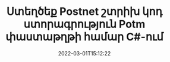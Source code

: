 ---
############################# Static ############################
layout: "auto-gen-signature"
date: 2022-03-01T15:12:22
draft: false
operation: Sign
signaturetype: Barcode
codetype: Postnet
fileformat: Potm
productName: .NET
lang: hy
productCode: net
otherformats: pdf doc docx docm dot dotm dotx odt ott rtf xls xlsx xlsm xlsb csv ods ots xltx xltm ppt pptx pps ppsx odp otp potx potm pptm ppsm png jpg bmp gif tiff svg webp wmf
breadcrumb: Put  Barcode signature on Potm for C#

############################# Head ############################
head_title: "eSign Potm փաստաթուղթը Postnet շտրիխ կոդով C#-ում"
head_description: "Ստեղծեք Postnet շտրիխ կոդի ստորագրություն և դրեք այն Potm փաստաթղթում .NET-ով` օգտագործելով մի քանի տող կոդ: Օգտագործեք GroupDocs Document Signature API-ը՝ տարբեր ֆայլերի ձևաչափեր ստորագրելու համար:"

############################# Header ############################
title: "Ստեղծեք Postnet շտրիխ կոդ ստորագրություն Potm փաստաթղթի համար C#-ում"
description: "Ստորագրեք ձեր Potm բիզնես փաստաթղթերը Postnet շտրիխ կոդով: Ստեղծեք շտրիխ կոդ ստորագրություն արագ և հեշտությամբ մի քանի տող կոդի միջոցով՝ ստորագրման տարբերակները կարգավորելու համար:"
bg_image: "https://cms.admin.containerize.com/templates/aspose/App_Themes/V3/images/bg/header1.png"
bg_overlay: false
button:
    enable: true

############################# SubMenu ############################
submenu:
    enable: true

    left:
        img_alt: "GroupDocs.Signature for .NET"
        image: "https://cms.admin.containerize.com/templates/groupdocs/images/product-logos/90x90-noborder/groupdocs-signature-net.png"
        product: "GroupDocs.Signature"
        platform: ".NET"



############################# About ############################
about:
    enable: true
    title: "GroupDocs.Signature for .NET շտրիխ ստորագրությունների API-ի մասին:"
    content: |
        [GroupDocs.Signature for .NET](https://products.groupdocs.com/signature/net/) արագ և հեշտ API է՝ թվային փաստաթղթերի էլեկտրոնային ստորագրումը կառավարելու համար՝ օգտագործելով շտրիխ կոդերի տեսակները, ինչպիսիք են UPCA, UPCE, EAN13, EAN14, Code39, Code39Extended, Code128, Codabar, Postnet, ISBN: , ITF14 և շատ ուրիշներ: Հաճախորդները կարող են հեշտությամբ ստեղծել շտրիխ կոդեր, որոնք տրամադրում են պահանջվող տեքստը և տեղադրել դրանք PDF-ի, Microsoft Office Words փաստաթղթերի, Microsoft Office Excel աշխատանքային գրքույկների, MS PowerPoint ներկայացումների, Adobe Photoshop ֆայլերի և պատկերի տարբեր ձևաչափերի վրա: Փաստաթղթերում տեղադրված շտրիխ կոդերը կարող են թարմացվել, որոնվել, ստուգվել, ջնջվել կամ նախադիտվել: Ավելին, շտրիխ կոդերի հարմարեցումն ապահովված է:
    

############################# Steps ############################
steps:
    enable: true
    title_left: "Potm-ը Barcode-ով C#-ով ստորագրելու քայլեր"
    content_left: |
        [GroupDocs.Signature for .NET](https://products.groupdocs.com/signature/net/) հնարավորություն է տալիս արագ և հեշտությամբ ստորագրել Potm փաստաթղթերը Barcode ստորագրություններով:
        
        * Ստեղծեք Signature դասի օրինակ, որը տրամադրում է Potm ֆայլ, որը պետք է ստորագրվի որպես ճանապարհ կամ հիշողության հոսք
        * Տեղադրեք SignOptions դասը և սահմանեք բոլոր պահանջվող տվյալները:
        * Հրավիրեք Signature.Sign() մեթոդը՝ փոխանցելով ելքային Potm ֆայլը կամ հիշողության հոսքը

    title_right: " Համակարգի պահանջները"
    content_right: |
        GroupDocs.Signature for .NET-ն աջակցվում է բոլոր հիմնական հարթակներում և օպերացիոն համակարգերում: Նախքան ստորև նշված կոդը գործարկելը, խնդրում ենք համոզվել, որ ձեր համակարգում տեղադրված են հետևյալ նախադրյալները.

        * Օպերացիոն համակարգեր՝ Microsoft Windows, Linux, MacOS
        * Մշակման միջավայրեր՝ Microsoft Visual Studio, Xamarin, MonoDevelop
        * Frameworks: .NET Framework, .NET Standard, .NET Core, Mono
        * Ստացեք վերջին GroupDocs.Signature for .NET-ը [Nuget]-ից (https://www.nuget.org/packages/groupdocs.signature)
         
    code: |
        ```csharp    
        
        // Set up input Potm file
        string filePath = "input.potm";
        // Set up output file
        string outputFilePath = "output.potm";

        // Instantiate Signature for input file
        using (var signature = new GroupDocs.Signature.Signature(filePath))
        {
                // create barcode option with predefined barcode text
                var options = new BarcodeSignOptions("BC12345678")
                {
                    // setup Barcode encoding type
                    EncodeType = BarcodeTypes.Postnet,

                    // set signature position
                    Left = 50,
                    Top = 50,
                    Width = 200,
                    Height = 50                                        
                };
                
                // sign Potm document
                SignResult result = signature.Sign(outputFilePath, options);
        }

        ```

############################# Demos ############################
demos:
    enable: true
    title: "Potm փաստաթղթերի ստորագրում Barcode Live Demo-ով"
    content: |
       Ստորագրեք Potm ֆայլը տարբեր ստորագրություններով հենց հիմա՝ այցելելով [GroupDocs.Signature App](https://products.groupdocs.app/signature/family) կայքը: Անվճար առցանց ցուցադրություն սպասում է ձեզ:

        
############################# About Formats ############################
about_formats:
    enable: true
    format:
        # format loop
        - icon: "fas fa-barcode"
          title: "About Postnet Barcode"
          content: |
            POSTNET-ը (Փոստային թվային կոդավորման տեխնիկա) շտրիխ կոդի սիմվոլիկան է, որն օգտագործվում է Միացյալ Նահանգների փոստային ծառայության կողմից՝ փոստ ուղղելու համար:
          characterset: |
             Թվային թվեր (0-9):
          textcapacity: |
             Մինչև 11 նիշ:
          image: |
             iVBORw0KGgoAAAANSUhEUgAAACcAAAAjCAYAAAAXMhMjAAAAAXNSR0IArs4c6QAAAARnQU1BAACxjwv8YQUAAAAJcEhZcwAADsMAAA7DAcdvqGQAAACeSURBVFhH7c7BCkMxEELR/P9Pp1LoRrCXpi4Cbw5kIRKZtS82x52a407Ncae+HrfWer8Pyr+i/3NcQv/nuIT+z3EJ/X/Ocf9mlxuhsXZ2uREaa2eXG6Gxdna5ERprZ5cbobF2drkRGmtnlxuhsXZ2uREaa2eXG6Gxdna5ERprZ5cbobF2drkRGmtnlxuhsXZ2ubnAHHdqjjt18XF7vwDevzbHqsQWPwAAAABJRU5ErkJggg==

          link: ""

############################# More Formats ############################
more_formats:
    enable: true
    title: "Այլ աջակցվող Barcode ստորագրություններ C#-ի համար"
    content: |
        "Դուք կարող եք նաև ստորագրել Potm ստորագրության այլ տեսակներով: Խնդրում ենք տեսնել ստորև ներկայացված ցուցակը:"
    format: 
        
       
back_to_top:
    enable: true
---